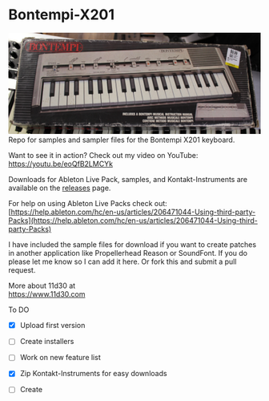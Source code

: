 # Bontempi-X201
![Photo of Bontempi X201 Box](/photos/IMG_7233.JPG)
Repo for samples and sampler files for the Bontempi X201 keyboard.

Want to see it in action? Check out my video on YouTube:
https://youtu.be/eoQfB2LMCYk

Downloads for Ableton Live Pack, samples, and Kontakt-Instruments are available on the [releases](https://github.com/quedayone/Bontempi-X201/releases) page.

For help on using Ableton Live Packs check out:<br />
[https://help.ableton.com/hc/en-us/articles/206471044-Using-third-party-Packs](https://help.ableton.com/hc/en-us/articles/206471044-Using-third-party-Packs)

I have included the sample files for download if you want to create patches in another application like Propellerhead Reason or SoundFont. If you do please let me know so I can add it here. Or fork this and submit a pull request.


More about 11d30 at<br />
https://www.11d30.com


To DO
- [x] Upload first version
- [ ] Create installers 
- [ ] Work on new feature list
- [x] Zip Kontakt-Instruments for easy downloads
- [ ] Create 


